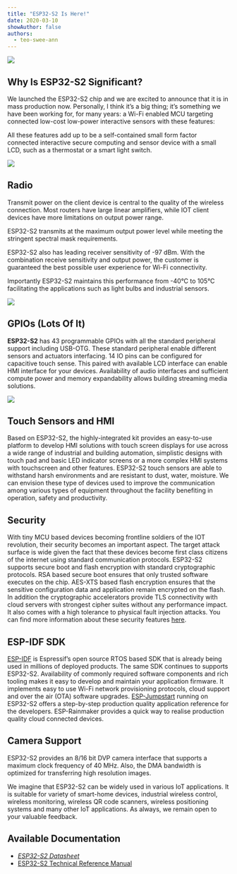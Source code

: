 ```yaml
---
title: "ESP32-S2 Is Here!"
date: 2020-03-10
showAuthor: false
authors: 
  - teo-swee-ann
---
```

![](https://miro.medium.com/v2/resize:fit:640/format:webp/1*yTO0fPa2qE1E16PFNRPBpw.png)

## Why Is ESP32-S2 Significant?

We launched the ESP32-S2 chip and we are excited to announce that it is in mass production now. Personally, I think it’s a big thing; it’s something we have been working for, for many years: a Wi-Fi enabled MCU targeting connected low-cost low-power interactive sensors with these features:

All these features add up to be a self-contained small form factor connected interactive secure computing and sensor device with a small LCD, such as a thermostat or a smart light switch.

![](https://miro.medium.com/v2/resize:fit:640/format:webp/1*9icAP0oRYK8HMsgD3EZf8Q.png)

## Radio

Transmit power on the client device is central to the quality of the wireless connection. Most routers have large linear amplifiers, while IOT client devices have more limitations on output power range.

ESP32-S2 transmits at the maximum output power level while meeting the stringent spectral mask requirements.

ESP32-S2 also has leading receiver sensitivity of -97 dBm. With the combination receive sensitivity and output power, the customer is guaranteed the best possible user experience for Wi-Fi connectivity.

Importantly ESP32-S2 maintains this performance from -40°C to 105°C facilitating the applications such as light bulbs and industrial sensors.

![](https://miro.medium.com/v2/resize:fit:640/format:webp/1*Yqb1qBzrDWDyuU-wHRgmEg.jpeg)

## GPIOs (Lots Of It)

__ESP32-S2__ has 43 programmable GPIOs with all the standard peripheral support including USB-OTG. These standard peripheral enable different sensors and actuators interfacing. 14 IO pins can be configured for capacitive touch sense. This paired with available LCD interface can enable HMI interface for your devices. Availability of audio interfaces and sufficient compute power and memory expandability allows building streaming media solutions.

![](https://miro.medium.com/v2/resize:fit:640/format:webp/1*o4VD_J2xZGwIt5unSDciZw.jpeg)

## Touch Sensors and HMI

Based on ESP32-S2, the highly-integrated kit provides an easy-to-use platform to develop HMI solutions with touch screen displays for use across a wide range of industrial and building automation, simplistic designs with touch pad and basic LED indicator screens or a more complex HMI systems with touchscreen and other features. ESP32-S2 touch sensors are able to withstand harsh environments and are resistant to dust, water, moisture. We can envision these type of devices used to improve the communication among various types of equipment throughout the facility benefiting in operation, safety and productivity.

## Security

With tiny MCU based devices becoming frontline soldiers of the IOT revolution, their security becomes an important aspect. The target attack surface is wide given the fact that these devices become first class citizens of the internet using standard communication protocols. ESP32-S2 supports secure boot and flash encryption with standard cryptographic protocols. RSA based secure boot ensures that only trusted software executes on the chip. AES-XTS based flash encryption ensures that the sensitive configuration data and application remain encrypted on the flash. In addition the cryptographic accelerators provide TLS connectivity with cloud servers with strongest cipher suites without any performance impact. It also comes with a high tolerance to physical fault injection attacks. You can find more information about these security features [here](https://medium.com/the-esp-journal/esp32-s2-security-improvements-5e5453f98590).

## ESP-IDF SDK

[ESP-IDF](https://github.com/espressif/esp-idf) is Espressif’s open source RTOS based SDK that is already being used in millions of deployed products. The same SDK continues to supports ESP32-S2. Availability of commonly required software components and rich tooling makes it easy to develop and maintain your application firmware. It implements easy to use Wi-Fi network provisioning protocols, cloud support and over the air (OTA) software upgrades. [ESP-Jumpstart](https://docs.espressif.com/projects/esp-jumpstart/en/latest/introduction.html) running on ESP32-S2 offers a step-by-step production quality application reference for the developers. ESP-Rainmaker provides a quick way to realise production quality cloud connected devices.

## Camera Support

ESP32-S2 provides an 8/16 bit DVP camera interface that supports a maximum clock frequency of 40 MHz. Also, the DMA bandwidth is optimized for transferring high resolution images.

We imagine that ESP32-S2 can be widely used in various IoT applications. It is suitable for variety of smart-home devices, industrial wireless control, wireless monitoring, wireless QR code scanners, wireless positioning systems and many other IoT applications. As always, we remain open to your valuable feedback.

## Available Documentation

- [*ESP32-S2 Datasheet*](https://www.espressif.com/sites/default/files/documentation/esp32-s2_datasheet_en.pdf)
- [ESP32-S2 Technical Reference Manual](https://www.espressif.com/sites/default/files/documentation/esp32-s2_technical_reference_manual_en.pdf)
